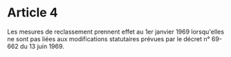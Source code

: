 # Article 4

Les mesures de reclassement prennent effet au 1er janvier 1969 lorsqu'elles ne sont pas liées aux modifications statutaires prévues par le décret n° 69-662 du 13 juin 1969.
